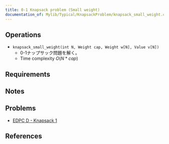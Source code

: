 ```yaml
---
title: 0-1 Knapsack problem (Small weight)
documentation_of: Mylib/Typical/KnapsackProblem/knapsack_small_weight.cpp
---
```


## Operations

- `knapsack_small_weight(int N, Weight cap, Weight w[N], Value v[N])`
	- 0-1ナップサック問題を解く。
	- Time complexity $O(N * cap)$

## Requirements

## Notes

## Problems

- [EDPC D - Knapsack 1](https://atcoder.jp/contests/dp/tasks/dp_d)

## References

